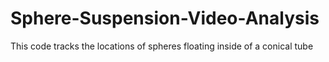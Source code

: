# Sphere-Suspension-Video-Analysis
This code tracks the locations of spheres floating inside of a conical tube

